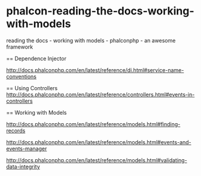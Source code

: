 # phalcon-reading-the-docs-working-with-models
reading the docs - working with models - phalconphp - an awesome framework

== Dependence Injector

http://docs.phalconphp.com/en/latest/reference/di.html#service-name-conventions

== Using Controllers
http://docs.phalconphp.com/en/latest/reference/controllers.html#events-in-controllers

== Working with Models

http://docs.phalconphp.com/en/latest/reference/models.html#finding-records

http://docs.phalconphp.com/en/latest/reference/models.html#events-and-events-manager

http://docs.phalconphp.com/en/latest/reference/models.html#validating-data-integrity

